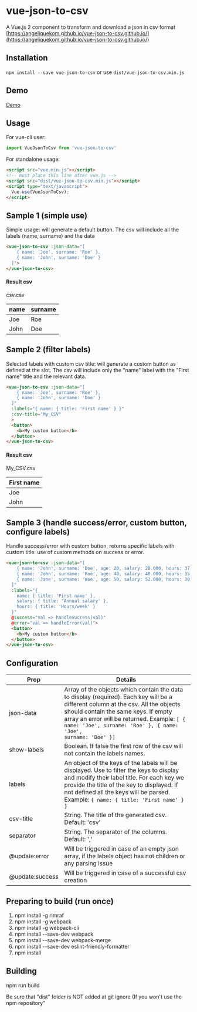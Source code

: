 # vue-json-to-csv

A Vue.js 2 component to transform and download a json in csv format [https://angeliquekom.github.io/vue-json-to-csv.github.io/](https://angeliquekom.github.io/vue-json-to-csv.github.io/)

## Installation

`npm install --save vue-json-to-csv` or use `dist/vue-json-to-csv.min.js`

## Demo

[Demo](https://angeliquekom.github.io/vue-json-to-csv.github.io/)

## Usage

For vue-cli user:

```javascript
import VueJsonToCsv from 'vue-json-to-csv'
```

For standalone usage:

```html
<script src="vue.min.js"></script>
<!-- must place this line after vue.js -->
<script src="dist/vue-json-to-csv.min.js"></script>
<script type="text/javascript">
  Vue.use(VueJsonToCsv);
</script>
```

## Sample 1 (simple use)

Simple usage: will generate a default button. The csv will include all the labels (name, surname) and the data

```html
<vue-json-to-csv :json-data="[
    { name: 'Joe', surname: 'Roe' },
    { name: 'John', surname: 'Doe' }
  ]">
</vue-json-to-csv>
```
#### Result csv

csv.csv

| name   |  surname |
|----------|------|
| Joe | Roe |
| John | Doe |

## Sample 2 (filter labels)

Selected labels with custom csv title: will generate a custom button as defined at the slot. The csv will include only the "name" label with the "First name" title and the relevant data.

```html
<vue-json-to-csv :json-data="[
    { name: 'Joe', surname: 'Roe' },
    { name: 'John', surname: 'Doe' }
  ]"
  :labels="{ name: { title: 'First name' } }"
  :csv-title="My_CSV"
  >
  <button>
    <b>My custom button</b>
  </button>
</vue-json-to-csv>
```

#### Result csv

My_CSV.csv

| First name |
|----------|
| Joe |
| John |

## Sample 3 (handle success/error, custom button, configure labels)

Handle success/error with custom button, returns specific labels with custom title: use of custom methods on success or error.

```html
<vue-json-to-csv :json-data="[
    { name: 'John', surname: 'Doe', age: 20, salary: 20.000, hours: 37.4 },
    { name: 'John', surname: 'Roe', age: 40, salary: 40.000, hours: 35.2 },
    { name: 'Jane', surname: 'Woe', age: 50, salary: 52.000, hours: 30.4 }
  ]"
  :labels="{
    name: { title: 'First name' },
    salary: { title: 'Annual salary' },
    hours: { title: 'Hours/week' }
  }"
  @success="val => handleSuccess(val)"
  @error="val => handleError(val)">
  <button>
    <b>My custom button</b>
  </button>
</vue-json-to-csv>
```
## Configuration

| Prop   |  Details |
|----------|------|
| json-data | Array of the objects which contain the data to display (required). Each key will be a different column at the csv. All the objects should contain the same keys. If empty array an error will be returned. Example: <code>[ { name: 'Joe', surname: 'Roe' }, { name: 'Joe', surname: 'Doe' }]</code>|
| show-labels | Boolean. If false the first row of the csv will not contain the labels names. |
| labels | An object of the keys of the labels will be displayed. Use to filter the keys to display and modify their label title. For each key we provide the title of the key to displayed. If not defined all the keys will be parsed. Example: <code>{ name: { title: 'First name' } }</code>|
| csv-title | String. The title of the generated csv. Default: 'csv' |
| separator | String. The separator of the columns. Default: ',' |
| @update:error | Will be triggered in case of an empty json array, if the labels object has not children or any parsing issue |
| @update:success| Will be triggered in case of a successful csv creation |

## Preparing to build (run once)

1)  npm install -g rimraf
2)  npm install -g webpack
3)  npm install -g webpack-cli
4)  npm install --save-dev webpack
5)  npm install --save-dev webpack-merge
6)  npm install --save-dev eslint-friendly-formatter
7)  npm install

## Building

npm run build

Be sure that "dist" folder is NOT added at git ignore (If you won't use the npm repository"
